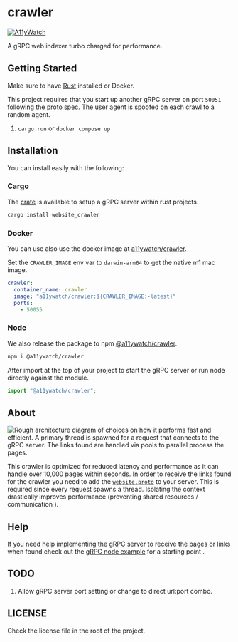 # crawler

[![A11yWatch](https://circleci.com/gh/A11yWatch/crawler.svg?style=svg)](https://circleci.com/gh/A11yWatch/crawler)

A gRPC web indexer turbo charged for performance.

## Getting Started

Make sure to have [Rust](https://doc.rust-lang.org/book/ch01-01-installation.html) installed or Docker.

This project requires that you start up another gRPC server on port `50051` following the [proto spec](https://github.com/A11yWatch/crawler/blob/main/proto/website.proto).
The user agent is spoofed on each crawl to a random agent.

1. `cargo run` or `docker compose up`

## Installation

You can install easily with the following:

### Cargo

The [crate](https://crates.io/crates/website_crawler) is available to setup a gRPC server within rust projects.

```sh
cargo install website_crawler
```

### Docker

You can use also use the docker image at [a11ywatch/crawler](https://hub.docker.com/repository/docker/a11ywatch/crawler).

Set the `CRAWLER_IMAGE` env var to `darwin-arm64` to get the native m1 mac image.

```yml
crawler:
  container_name: crawler
  image: "a11ywatch/crawler:${CRAWLER_IMAGE:-latest}"
  ports:
    - 50055
```

### Node

We also release the package to npm [@a11ywatch/crawler](https://www.npmjs.com/package/@a11ywatch/crawler).

```sh
npm i @a11ywatch/crawler
```

After import at the top of your project to start the gRPC server or run node directly against the module.

```ts
import "@a11ywatch/crawler";
```

## About

![Rough architecture diagram of choices on how it performs fast and efficient. A primary thread is spawned for a request that connects to the gRPC server. The links found are handled via pools to parallel process the pages.](https://raw.githubusercontent.com/A11yWatch/Project-Screenshots/master/grpc-rust-crawler.png?raw=true)

This crawler is optimized for reduced latency and performance as it can handle over 10,000 pages within seconds.
In order to receive the links found for the crawler you need to add the [`website.proto`](./proto/website.proto) to your server.
This is required since every request spawns a thread. Isolating the context drastically improves performance (preventing shared resources / communication ).

## Help

If you need help implementing the gRPC server to receive the pages or links when found check out the [gRPC node example](https://github.com/A11yWatch/a11ywatch-core/blob/main/src/proto/website-server.ts) for a starting point .

## TODO

1. Allow gRPC server port setting or change to direct url:port combo.

## LICENSE

Check the license file in the root of the project.
